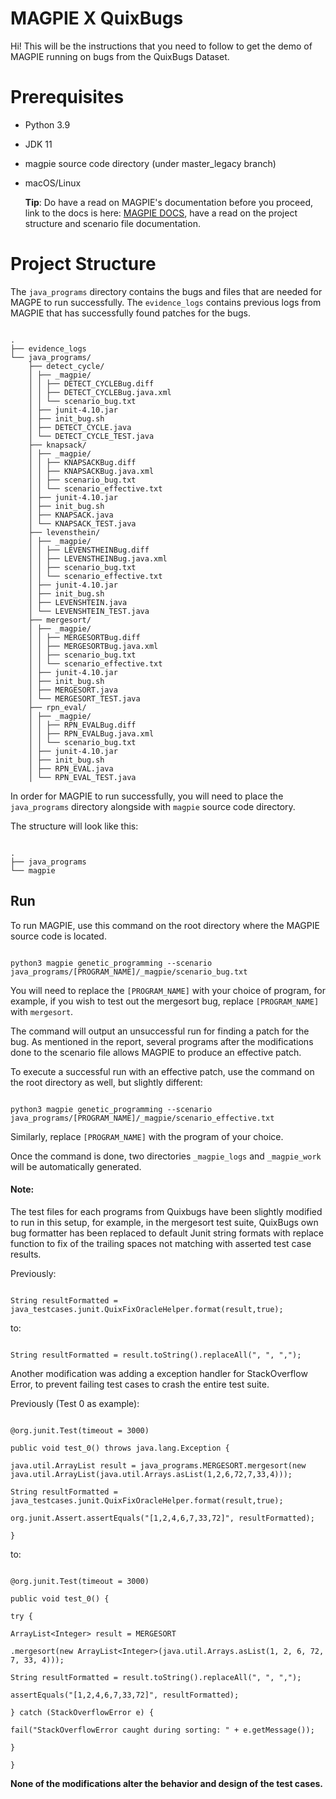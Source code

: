 ﻿
# MAGPIE X QuixBugs

  

Hi! This will be the instructions that you need to follow to get the demo of MAGPIE running on bugs from the QuixBugs Dataset.

  
  

# Prerequisites

  

- Python 3.9

- JDK 11

- magpie source code directory (under master_legacy branch)

- macOS/Linux 

  **Tip**: Do have a read on MAGPIE's documentation before you proceed, link to the docs is here: [MAGPIE DOCS](https://github.com/bloa/magpie/tree/master/docs), have a read on the project structure and scenario file documentation.

# Project Structure



The `java_programs` directory contains the bugs and files that are needed for MAGPE to run successfully. The `evidence_logs` contains previous logs from MAGPIE that has successfully found patches for the bugs.

```

. 
├── evidence_logs 
└── java_programs/ 
	├── detect_cycle/ 
	│ ├── _magpie/ 
	│ │ ├── DETECT_CYCLEBug.diff 
	│ │ ├── DETECT_CYCLEBug.java.xml 
	│ │ └── scenario_bug.txt  
	│ ├── junit-4.10.jar 
	│ ├── init_bug.sh 
	│ ├── DETECT_CYCLE.java 
	│ └── DETECT_CYCLE_TEST.java 
	├── knapsack/ 
	│ ├── _magpie/ 
	│ │ ├── KNAPSACKBug.diff 
	│ │ ├── KNAPSACKBug.java.xml 
	│ │ ├── scenario_bug.txt  
	│ │	└── scenario_effective.txt 
	│ ├── junit-4.10.jar 
	│ ├── init_bug.sh 
	│ ├── KNAPSACK.java 
	│ └── KNAPSACK_TEST.java 
	├── levensthein/ 
	│ ├── _magpie/ 
	│ │ ├── LEVENSTHEINBug.diff 
	│ │ ├── LEVENSTHEINBug.java.xml 
	│ │ ├── scenario_bug.txt 
	│ │ └── scenario_effective.txt 
	│ ├── junit-4.10.jar 
	│ ├── init_bug.sh 
	│ ├── LEVENSHTEIN.java 
	│ └── LEVENSHTEIN_TEST.java 
	├── mergesort/  
	│ ├── _magpie/ 
	│ │ ├── MERGESORTBug.diff 
	│ │ ├── MERGESORTBug.java.xml 
	│ │ ├── scenario_bug.txt 
	│ │ └── scenario_effective.txt 
	│ ├── junit-4.10.jar 
	│ ├── init_bug.sh 
	│ ├── MERGESORT.java 
	│ └── MERGESORT_TEST.java 
	├── rpn_eval/ 
	│ ├── _magpie/ 
	│ │ ├── RPN_EVALBug.diff 
	│ │ ├── RPN_EVALBug.java.xml 
	│ │ └── scenario_bug.txt 
	│ ├── junit-4.10.jar 
	│ ├── init_bug.sh 
	│ ├── RPN_EVAL.java 
	│ └── RPN_EVAL_TEST.java

```

  

In order for MAGPIE to run successfully, you will need to place the `java_programs` directory alongside with `magpie` source code directory.

  

The structure will look like this:

```

.
├── java_programs
└── magpie

```

  

## Run

  

To run MAGPIE, use this command on the root directory where the MAGPIE source code is located.

  

```

python3 magpie genetic_programming --scenario java_programs/[PROGRAM_NAME]/_magpie/scenario_bug.txt

```
You will need to replace the `[PROGRAM_NAME]` with your choice of program,  for example, if you wish to test out the mergesort bug, replace `[PROGRAM_NAME]` with `mergesort`.   

The command will output an unsuccessful run for finding a patch for the bug.
As mentioned in the report, several programs after the modifications done to the scenario file allows MAGPIE to produce an effective patch. 

To execute a successful run with an effective patch, use the command on the root directory as well, but slightly different:

  

```

python3 magpie genetic_programming --scenario java_programs/[PROGRAM_NAME]/_magpie/scenario_effective.txt

```
Similarly, replace `[PROGRAM_NAME]` with the program of your choice.

Once the command is done, two directories `_magpie_logs` and `_magpie_work`
will be automatically generated. 
  

#### Note:

The test files for each programs from Quixbugs have been slightly modified to run in this setup, for example, in the mergesort test suite, QuixBugs own bug formatter has been replaced to default Junit string formats with replace function to fix of the trailing spaces not matching with asserted test case results.

  

Previously:

```

String resultFormatted = java_testcases.junit.QuixFixOracleHelper.format(result,true);

```

to:

```

String resultFormatted = result.toString().replaceAll(", ", ",");

```

  

Another modification was adding a exception handler for StackOverflow Error, to prevent failing test cases to crash the entire test suite.

  

Previously (Test 0 as example):

```

@org.junit.Test(timeout = 3000)

public void test_0() throws java.lang.Exception {

java.util.ArrayList result = java_programs.MERGESORT.mergesort(new java.util.ArrayList(java.util.Arrays.asList(1,2,6,72,7,33,4)));

String resultFormatted = java_testcases.junit.QuixFixOracleHelper.format(result,true);

org.junit.Assert.assertEquals("[1,2,4,6,7,33,72]", resultFormatted);

}

```

to:

```

@org.junit.Test(timeout = 3000)

public void test_0() {

try {

ArrayList<Integer> result = MERGESORT

.mergesort(new ArrayList<Integer>(java.util.Arrays.asList(1, 2, 6, 72, 7, 33, 4)));

String resultFormatted = result.toString().replaceAll(", ", ",");

assertEquals("[1,2,4,6,7,33,72]", resultFormatted);

} catch (StackOverflowError e) {

fail("StackOverflowError caught during sorting: " + e.getMessage());

}

}

```

  

**None of the modifications alter the behavior and design of the test cases.**
